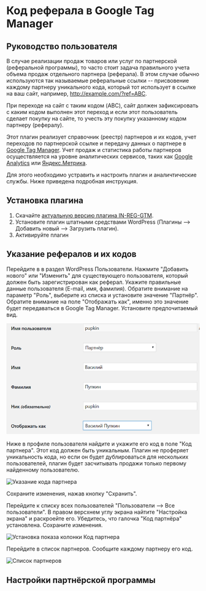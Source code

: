 # Код реферала в Google Tag Manager
## Руководство пользователя

В случае реализации продаж товаров или услуг по партнерской (реферальной программы), 
то часто стоит задача правильного учета объема продаж отдельного партнера (реферала). 
В этом случае обычно используются так называемые реферальные ссылки -- присвовение каждому партнеру уникального кода, 
который тот использует в ссылке на ваш сайт, например, http://example.com/?ref=ABC.

При переходе на сайт с таким кодом (ABC), сайт должен зафиксировать с каким кодом выполнен этот переход 
и если этот пользователь сделает покупку на сайте, то учесть эту покупку указанному кодом партнеру (рефералу).

Этот плагин реализует справочник (реестр) партнеров и их кодов, учет переходов по партнерской ссылке и передачу данных о партнере 
в [Google Tag Manager](https://tagmanager.google.com/). 
Учет продаж и статистика работы партнеров осуществляется на уровне аналитических сервисов, 
таких как [Google Analytics](https://analytics.google.com/analytics/web/) 
или [Яндекс.Метрика](https://metrika.yandex.ru/).

Для этого необходимо устравить и настроить плагин и аналичтические службы. Ниже приведена подробная инструкция.

## Установка плагина
1. Скачайте [актуальную версию плагина IN-REG-GTM](https://github.com/ivannikitin-com/in-ref-gtm/archive/master.zip).
2. Установите плагин штатными средствами WordPress (Плагины --> Добавить новый --> Загрузить плагин).
3. Активируйте плагин

## Указание рефералов и их кодов
Перейдите в в раздел WordPress Пользователи. Нажмите "Добавить нового" или "Изменить" для существующего пользователя, 
который должен быть зарегистрирован как реферал. Укажите правильные данные пользователя (E-mail, имя, фамилия). 
Обратите внимание на параметр "Роль", выберите из списка и установите значение "Партнёр".
Обратите внимание на поле "Отображать как", именно это значение будет передаваться в Google Tag Manager. Установите предпочитаемый вид.

![Параметры пользователя](assets/img/user-settings.png?raw=true)

Ниже в профиле пользователя найдите и укажите его код в поле "Код партнера". Этот код должен быть уникальным. 
Плагин не проферяет уникальность кода, но если он будет дублироваться для нескольких пользователей, плагин будет засчитывать продажи
только первому найденному пользователю.

![Указание кода партнера](https://github.com/ivannikitin-com/in-ref-gtm/tree/master/assets/img/user-refcode.png?raw=true)

Сохраните изменения, нажав кнопку "Схранить". 

Перейдите к списку всех пользователей "Пользователи --> Все пользователи". 
В правом версхнем углу экрана найтите "Настройка экрана" и раскроейте его. Убедитесь, что галочка "Код партнёра" установлена. 
Сохраните изменения.

![Установка показа колонки Код партнера](https://github.com/ivannikitin-com/in-ref-gtm/tree/master/assets/img/user-screen-settings.png?raw=true)

Перейдите в список партнеров. Сообщите каждому партнеру его код.

![Список партнеров](https://github.com/ivannikitin-com/in-ref-gtm/tree/master/assets/img/user-screen-role.png?raw=true)

## Настройки партнёрской программы




